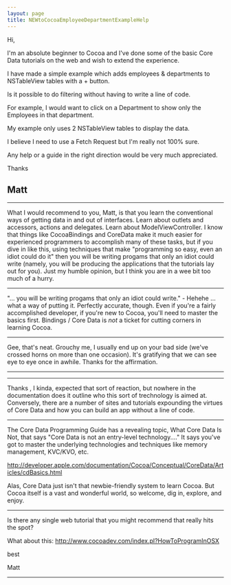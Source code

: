 ```yaml
---
layout: page
title: NEWtoCocoaEmployeeDepartmentExampleHelp
---
```


Hi, 

I'm an absolute beginner to Cocoa and I've done some of the basic Core Data tutorials on the web and wish to extend the experience.

I have made a simple example which adds employees & departments to NSTableView tables with a + button.

Is it possible to do filtering without having to write a line of code.

For example, I would want to click on a Department to show only the Employees in that department.

My example only uses 2 NSTableView tables to display the data.

I believe I need to use a Fetch Request but I'm really not 100% sure.

Any help or a guide in the right direction would be very much appreciated.

Thanks

Matt
----


----

What I would recommend to you, Matt, is that you learn the conventional ways of getting data in and out of interfaces. Learn about outlets and accessors, actions and delegates. Learn about ModelViewController. I know that things like CocoaBindings and CoreData make it much easier for experienced programmers to accomplish many of these tasks, but if you dive in like this, using techniques that make "programming so easy, even an idiot could do it" then you will be writing progams that only an idiot could write (namely, you will be producing the applications that the tutorials lay out for you). Just my humble opinion, but I think you are in a wee bit too much of a hurry.

----

"... you will be writing progams that only an idiot could write." - Hehehe ... what a way of putting it. Perfectly accurate, though. Even if you're a fairly accomplished developer, if you're new to Cocoa, you'll need to master the basics first. Bindings / Core Data is *not* a ticket for cutting corners in learning Cocoa.

----

Gee, that's neat. Grouchy me, I usually end up on your bad side (we've crossed horns on more than one occasion). It's gratifying that we can see eye to eye once in awhile. Thanks for the affirmation.


----
---- 

Thanks , I kinda, expected that sort of reaction, but nowhere in the documentation does it outline who this sort of trechnology is aimed at.
Conversely, there are a number of sites and tutorials expounding the virtues of Core Data and how you can build an app without a line of code.

----

The Core Data Programming Guide has a revealing topic, What Core Data Is Not, that says "Core Data is not an entry-level technology...." It says you've got to master the underlying technologies and techniques like memory management, KVC/KVO, etc.

http://developer.apple.com/documentation/Cocoa/Conceptual/CoreData/Articles/cdBasics.html

Alas, Core Data just isn't that newbie-friendly system to learn Cocoa. But Cocoa itself is a vast and wonderful world, so welcome, dig in, explore, and enjoy.

----

Is there any single web tutorial that you might recommend that really hits the spot?

What about this: http://www.cocoadev.com/index.pl?HowToProgramInOSX

best

Matt

----

